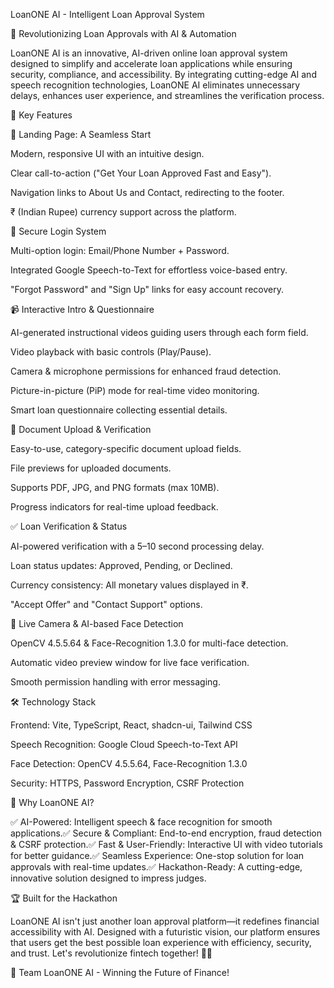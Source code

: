 LoanONE AI - Intelligent Loan Approval System

🚀 Revolutionizing Loan Approvals with AI & Automation

LoanONE AI is an innovative, AI-driven online loan approval system designed to simplify and accelerate loan applications while ensuring security, compliance, and accessibility. By integrating cutting-edge AI and speech recognition technologies, LoanONE AI eliminates unnecessary delays, enhances user experience, and streamlines the verification process.

🎯 Key Features

🏡 Landing Page: A Seamless Start

Modern, responsive UI with an intuitive design.

Clear call-to-action ("Get Your Loan Approved Fast and Easy").

Navigation links to About Us and Contact, redirecting to the footer.

₹ (Indian Rupee) currency support across the platform.

🔐 Secure Login System

Multi-option login: Email/Phone Number + Password.

Integrated Google Speech-to-Text for effortless voice-based entry.

"Forgot Password" and "Sign Up" links for easy account recovery.

📹 Interactive Intro & Questionnaire

AI-generated instructional videos guiding users through each form field.

Video playback with basic controls (Play/Pause).

Camera & microphone permissions for enhanced fraud detection.

Picture-in-picture (PiP) mode for real-time video monitoring.

Smart loan questionnaire collecting essential details.

📑 Document Upload & Verification

Easy-to-use, category-specific document upload fields.

File previews for uploaded documents.

Supports PDF, JPG, and PNG formats (max 10MB).

Progress indicators for real-time upload feedback.

✅ Loan Verification & Status

AI-powered verification with a 5–10 second processing delay.

Loan status updates: Approved, Pending, or Declined.

Currency consistency: All monetary values displayed in ₹.

"Accept Offer" and "Contact Support" options.

🎥 Live Camera & AI-based Face Detection

OpenCV 4.5.5.64 & Face-Recognition 1.3.0 for multi-face detection.

Automatic video preview window for live face verification.

Smooth permission handling with error messaging.

🛠 Technology Stack

Frontend: Vite, TypeScript, React, shadcn-ui, Tailwind CSS

Speech Recognition: Google Cloud Speech-to-Text API

Face Detection: OpenCV 4.5.5.64, Face-Recognition 1.3.0

Security: HTTPS, Password Encryption, CSRF Protection

🎯 Why LoanONE AI?

✅ AI-Powered: Intelligent speech & face recognition for smooth applications.✅ Secure & Compliant: End-to-end encryption, fraud detection & CSRF protection.✅ Fast & User-Friendly: Interactive UI with video tutorials for better guidance.✅ Seamless Experience: One-stop solution for loan approvals with real-time updates.✅ Hackathon-Ready: A cutting-edge, innovative solution designed to impress judges.

🏆 Built for the Hackathon

LoanONE AI isn't just another loan approval platform—it redefines financial accessibility with AI. Designed with a futuristic vision, our platform ensures that users get the best possible loan experience with efficiency, security, and trust. Let's revolutionize fintech together! 🚀💡

🚀 Team LoanONE AI - Winning the Future of Finance!